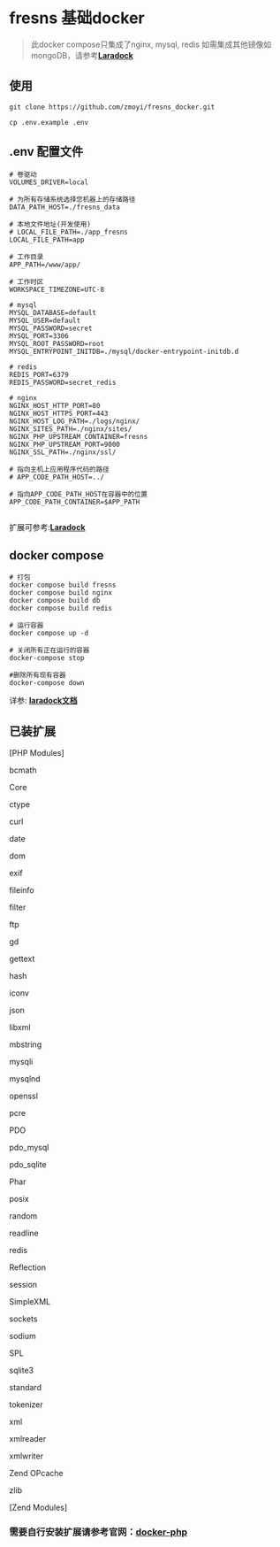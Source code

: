 # fresns 基础docker

> 此docker compose只集成了nginx, mysql, redis
> 如需集成其他镜像如mongoDB，请参考[**Laradock**](https://laradock.io/)
## 使用

```shell
git clone https://github.com/zmoyi/fresns_docker.git

cp .env.example .env
```
## .env 配置文件
```
# 卷驱动
VOLUMES_DRIVER=local

# 为所有存储系统选择您机器上的存储路径
DATA_PATH_HOST=./fresns_data

# 本地文件地址(开发使用)
# LOCAL_FILE_PATH=./app_fresns
LOCAL_FILE_PATH=app

# 工作目录
APP_PATH=/www/app/

# 工作时区
WORKSPACE_TIMEZONE=UTC-8

# mysql
MYSQL_DATABASE=default
MYSQL_USER=default
MYSQL_PASSWORD=secret
MYSQL_PORT=3306
MYSQL_ROOT_PASSWORD=root
MYSQL_ENTRYPOINT_INITDB=./mysql/docker-entrypoint-initdb.d

# redis
REDIS_PORT=6379
REDIS_PASSWORD=secret_redis

# nginx
NGINX_HOST_HTTP_PORT=80
NGINX_HOST_HTTPS_PORT=443
NGINX_HOST_LOG_PATH=./logs/nginx/
NGINX_SITES_PATH=./nginx/sites/
NGINX_PHP_UPSTREAM_CONTAINER=fresns
NGINX_PHP_UPSTREAM_PORT=9000
NGINX_SSL_PATH=./nginx/ssl/

# 指向主机上应用程序代码的路径
# APP_CODE_PATH_HOST=../

# 指向APP_CODE_PATH_HOST在容器中的位置
APP_CODE_PATH_CONTAINER=$APP_PATH


```

扩展可参考:[**Laradock**](https://laradock.io/)

## docker compose
```shell
# 打包
docker compose build fresns
docker compose build nginx
docker compose build db
docker compose build redis

# 运行容器
docker compose up -d

# 关闭所有正在运行的容器
docker-compose stop

#删除所有现有容器
docker-compose down
```
详参: [**laradock文档**](https://laradock.io/documentation/)

## 已装扩展

[PHP Modules]

bcmath

Core

ctype

curl

date

dom

exif

fileinfo

filter

ftp

gd

gettext

hash

iconv

json

libxml

mbstring

mysqli

mysqlnd

openssl

pcre

PDO

pdo_mysql

pdo_sqlite

Phar

posix

random

readline

redis

Reflection

session

SimpleXML

sockets

sodium

SPL

sqlite3

standard

tokenizer

xml

xmlreader

xmlwriter

Zend OPcache

zlib

[Zend Modules]

### 需要自行安装扩展请参考官网：[docker-php](https://hub.docker.com/_/php)
 
